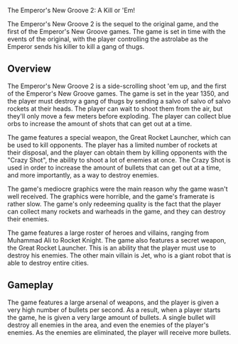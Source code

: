 The Emperor's New Groove 2: A Kill or 'Em!

The Emperor's New Groove 2 is the sequel to the original game, and the first of the Emperor's New Groove games. The game is set in time with the events of the original, with the player controlling the astrolabe as the Emperor sends his killer to kill a gang of thugs.

## Overview

The Emperor's New Groove 2 is a side-scrolling shoot 'em up, and the first of the Emperor's New Groove games. The game is set in the year 1350, and the player must destroy a gang of thugs by sending a salvo of salvo of salvo rockets at their heads. The player can wait to shoot them from the air, but they'll only move a few meters before exploding. The player can collect blue orbs to increase the amount of shots that can get out at a time.

The game features a special weapon, the Great Rocket Launcher, which can be used to kill opponents. The player has a limited number of rockets at their disposal, and the player can obtain them by killing opponents with the "Crazy Shot", the ability to shoot a lot of enemies at once. The Crazy Shot is used in order to increase the amount of bullets that can get out at a time, and more importantly, as a way to destroy enemies.

The game's mediocre graphics were the main reason why the game wasn't well received. The graphics were horrible, and the game's framerate is rather slow. The game's only redeeming quality is the fact that the player can collect many rockets and warheads in the game, and they can destroy their enemies.

The game features a large roster of heroes and villains, ranging from Muhammad Ali to Rocket Knight. The game also features a secret weapon, the Great Rocket Launcher. This is an ability that the player must use to destroy his enemies. The other main villain is Jet, who is a giant robot that is able to destroy entire cities.

## Gameplay

The game features a large arsenal of weapons, and the player is given a very high number of bullets per second. As a result, when a player starts the game, he is given a very large amount of bullets. A single bullet will destroy all enemies in the area, and even the enemies of the player's enemies. As the enemies are eliminated, the player will receive more bullets.